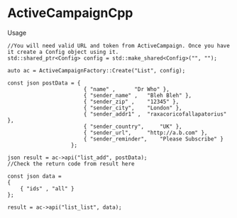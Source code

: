 # ActiveCampaignCpp

Usage

	//You will need valid URL and token from ActiveCampaign. Once you have it create a Config object using it.
	std::shared_ptr<Config> config = std::make_shared<Config>("", "");

	auto ac = ActiveCampaignFactory::Create("List", config);

	const json postData = {
							{ "name" ,		"Dr Who" },
							{ "sender_name" ,	"Bleh Bleh" },
							{ "sender_zip" ,	"12345" },
							{ "sender_city",	"London" },
							{ "sender_addr1" ,	"raxacoricofallapatorius" },
							{ "sender_country", 	"UK" },
							{ "sender_url",		"http://a.b.com" },
							{ "sender_reminder",	"Please Subscribe" }
						};

	json result = ac->api("list_add", postData);
	//Check the return code from result here

	const json data =
	{
		{ "ids" , "all" }
	};

	result = ac->api("list_list", data);
